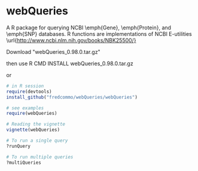 # webQueries
A R package for querying NCBI \emph{Gene}, \emph{Protein}, and \emph{SNP} databases.
R functions are implementations of NCBI E-utilities \url{http://www.ncbi.nlm.nih.gov/books/NBK25500/}

Download "webQueries_0.98.0.tar.gz"

then use R CMD INSTALL webQueries_0.98.0.tar.gz

or

```r
# in R session
require(devtools)
install_github("fredcommo/webQueries/webQueries")

# see examples
require(webQueries)

# Reading the vignette
vignette(webQueries)

# To run a single query
?runQuery

# To run multiple queries
?multiQueries
````
